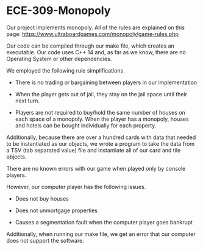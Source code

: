 # ECE-309-Monopoly

Our project implements monopoly. 
All of the rules are explained on this page: https://www.ultraboardgames.com/monopoly/game-rules.php

Our code can be compiled through our make file, which creates an executable. Our code uses C++ 14 and, as far as we know, there are no Operating System or other dependencies.

We employed the following rule simplifications.

- There is no trading or bargaining between players in our implementation

- When the player gets out of jail, they stay on the jail space until their next turn.

- Players are not required to buy/hold the same number of houses on each space of a monopoly. When the player has a monopoly, houses and hotels can be bought individually for each property.

Additionally, because there are over a hundred cards with data that needed to be instantiated as our objects, we wrote a program to take the data from a TSV (tab separated value) file and instantiate all of our card and tile objects.


There are no known errors with our game when played only by console players. 

However, our computer player has the following issues.

- Does not buy houses

- Does not unmortgage properties

- Causes a segmentation fault when the computer player goes bankrupt

Additionally, when running our make file, we get an error that our computer does not support the software.



